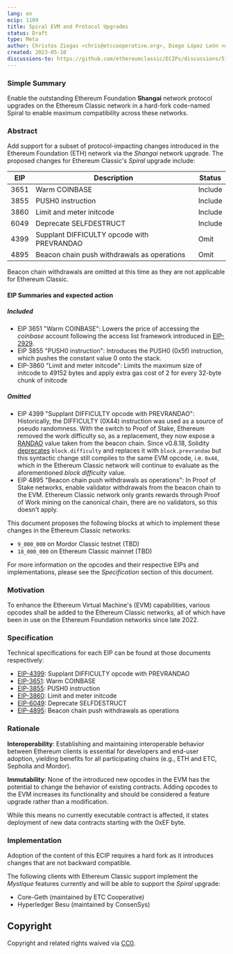 ```yaml
---
lang: en
ecip: 1109
title: Spiral EVM and Protocol Upgrades
status: Draft
type: Meta
author: Christos Ziogas <chris@etccooperative.org>, Diego López León <diego@etccooperative.org>, Isaac Ardis <isaac@etccooperative.org>
created: 2023-05-10
discussions-to: https://github.com/ethereumclassic/ECIPs/discussions/511
---
```


### Simple Summary
Enable the outstanding Ethereum Foundation **Shangai** network protocol upgrades on the Ethereum Classic network in a hard-fork code-named Spiral to enable maximum compatibility across these networks.

### Abstract
Add support for a subset of protocol-impacting changes introduced in the Ethereum Foundation (ETH) network via the _Shangai_ network upgrade. The proposed changes for Ethereum Classic's _Spiral_ upgrade include:

EIP | Description | Status
-- | -- | --
3651 | Warm COINBASE | Include
3855 | PUSH0 instruction | Include
3860 | Limit and meter initcode |  Include
6049 | Deprecate SELFDESTRUCT | Include
4399 | Supplant DIFFICULTY opcode with PREVRANDAO | Omit
4895 | Beacon chain push withdrawals as operations | Omit

Beacon chain withdrawals are omitted at this time as they are not applicable for Ethereum Classic. 

#### EIP Summaries and expected action
##### Included
- EIP 3651 "Warm COINBASE": Lowers the price of accessing the _coinbase_ account following the access list framework introduced in [EIP-2929](https://eips.ethereum.org/EIPS/eip-2929).
- EIP 3855 "PUSH0 instruction": Introduces the PUSH0 (0x5f) instruction, which pushes the constant value 0 onto the stack.
- EIP-3860 "Limit and meter initcode": Limits the maximum size of initcode to 49152 bytes and apply extra gas cost of 2 for every 32-byte chunk of initcode

##### Omitted
- EIP 4399 "Supplant DIFFICULTY opcode with PREVRANDAO": Historically, the DIFFICULTY (0X44) instruction was used as a source of pseudo randomness. With the switch to Proof of Stake, Ethereum removed the work difficulty so, as a replacement, they now expose a [RANDAO](https://ethereum.org/en/developers/docs/consensus-mechanisms/pos/block-proposal/#random-selection) value taken from the beacon chain. Since v0.8.18, Solidity [deprecates](https://docs.soliditylang.org/en/v0.8.18/cheatsheet.html#global-variables) `block.difficulty` and replaces it with `block.prevrandao` but this syntactic change still compiles to the same EVM opcode, i.e. `0x44`, which in the Ethereum Classic network will continue to evaluate as the aforementioned _block difficulty_ value.
- EIP 4895 "Beacon chain push withdrawals as operations": In Proof of Stake networks, enable validator withdrawals from the beacon chain to the EVM. Ethereum Classic network only grants rewards through Proof of Work mining on the canonical chain, there are no validators, so this doesn't apply.

This document proposes the following blocks at which to implement these changes in the Ethereum Classic networks:

- `9_000_000` on Mordor Classic testnet (TBD)
- `18_000_000` on Ethereum Classic mainnet (TBD)

For more information on the opcodes and their respective EIPs and implementations, please see the _Specification_ section of this document.

### Motivation

To enhance the Ethereum Virtual Machine's (EVM) capabilities, various opcodes shall be added to the Ethereum Classic networks, all of which have been in use on the Ethereum Foundation networks since late 2022.

### Specification

Technical specifications for each EIP can be found at those documents respectively:

- [EIP-4399](https://eips.ethereum.org/EIPS/eip-4399): Supplant DIFFICULTY opcode with PREVRANDAO
- [EIP-3651](https://eips.ethereum.org/EIPS/eip-3651): Warm COINBASE
- [EIP-3855](https://eips.ethereum.org/EIPS/eip-3855): PUSH0 instruction
- [EIP-3860](https://eips.ethereum.org/EIPS/eip-3860): Limit and meter initcode
- [EIP-6049](https://eips.ethereum.org/EIPS/eip-6049): Deprecate SELFDESTRUCT
- [EIP-4895](https://eips.ethereum.org/EIPS/eip-4895): Beacon chain push withdrawals as operations

### Rationale

__Interoperability__: Establishing and maintaining interoperable behavior between Ethereum clients is essential for developers and end-user adoption, yielding benefits for all participating chains (e.g., ETH and ETC, Sepholia and Mordor).

__Immutability__: None of the introduced new opcodes in the EVM has the potential to change the behavior of existing contracts. Adding opcodes to the EVM increases its functionality and should be considered a feature upgrade rather than a modification.

While this means no currently executable contract is affected, it states deployment of new data contracts starting with the 0xEF byte.

### Implementation

Adoption of the content of this ECIP requires a hard fork as it introduces changes that are not backward compatible.

The following clients with Ethereum Classic support implement the _Mystique_ features currently and will be able to support the _Spiral_ upgrade:

- Core-Geth (maintained by ETC Cooperative)
- Hyperledger Besu (maintained by ConsenSys)

## Copyright

Copyright and related rights waived via
[CC0](https://creativecommons.org/publicdomain/zero/1.0/).
